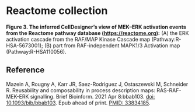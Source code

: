 # Reactome collection

**Figure 3. The inferred CellDesigner’s view of MEK–ERK activation events from the Reactome pathway database (https://reactome.org):** (A) the ERK activation cascade from the RAF/MAP Kinase Cascade map (Pathway:R-HSA-5673001); (B) part from RAF-independent MAPK1/3 Activation map (Pathway:R-HSA110056).  

## Reference
Mazein A, Rougny A, Karr JR, Saez-Rodriguez J, Ostaszewski M, Schneider R. Reusability and composability in process description maps: RAS-RAF-MEK-ERK signalling. Brief Bioinform. 2021 Apr 8:bbab103. [doi: 10.1093/bib/bbab103](https://doi.org/10.1093/bib/bbab103). Epub ahead of print. [PMID: 33834185](https://pubmed.ncbi.nlm.nih.gov/33834185/).
